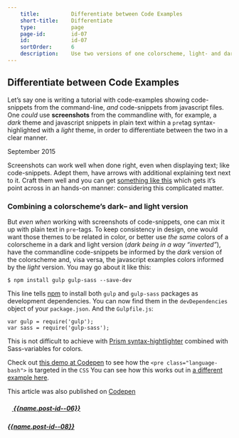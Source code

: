 ```yaml
---
    title:          Differentiate between Code Examples
    short-title:    Differentiate
    type:           page
    page-id:        id-07
    id:             id-07
    sortOrder:      6
    description:    Use two versions of one colorscheme, light- and dark, in a blogpost in order to differentiate between different code environments
---
```


## Differentiate between Code Examples

<span class="dropcap">L</span>et’s say one is writing a tutorial with code-examples showing code-snippets from the command-line, _and_ code-snippets from javascript files. One _could_ use **screenshots** from the commandline with, for example, a _dark_ theme and javascript snippets in plain text within a `pre`tag syntax-highlighted with a _light_ theme, in order to differentiate between the two in a clear manner.
<p class="publication-list__item__meta"><time datetime="2015-09-04">September 2015</time></p>

Screenshots can work well when done right, even when displaying text; like code-snippets. Adept them, have arrows with additional explaining text next to it. Craft them well and you can get [something like this](https://jakearchibald.com/2015/anatomy-of-responsive-images/) which gets it’s point across in an hands-on manner: considering this complicated matter.

### Combining a colorscheme’s dark– and light version
But _even when_ working with screenshots of code-snippets, one can mix it up with plain text in `pre`-tags. To keep consistency in design, one would want those themes to be related in color, or better use _the same_ colors of a colorscheme in a dark and light version (_dark being in a way “inverted”_), have the commandline code-snippets be informed by the _dark_ version of the colorscheme and, visa versa, the javascript examples colors informed by the _light_ version. You may go about it like this:

<div class="example">

<pre><code class="language-bash">$ npm install gulp gulp-sass --save-dev
</code></pre>

<span class="text">This line tells [npm](http://npmjs.com) to install both `gulp` and `gulp-sass` packages as development dependencies. You can now find them in the `devDependencies` object of your `package.json`. And the `Gulpfile.js`:</span>

<pre><code class="language-javascript">var gulp = require('gulp');
var sass = require('gulp-sass');
</code></pre>

</div>

This is not difficult to achieve with [Prism syntax-hightlighter](http://prismjs.com) combined with Sass-variables for colors.

Check out [this demo at Codepen](http://codepen.io/atelierbram/pen/ZbYrRJ) to see how the `<pre class="language-bash">` is targeted in the `CSS` You can see how this works out in [a different example here](http://atelierbram.github.io/Starter-Assemble-Gulp/).

<span class="note">This article was also published on [Codepen](http://codepen.io/atelierbram/post/differentiate/)</span>

<div class="prevnext">
  <h5><a href="../{{url.post-id--06}}" rel="prev"><i class="icon icon-8 icon-arrow-left"><svg class="shape-icon" viewBox="0 0 8 12" width="10" height="15"><use xlink:href="#shape-arrow-point-left"></use></svg></i> {{name.post-id--06}}</a></h5>
  <h5><a href="../{{url.post-id--08}}" rel="next">{{name.post-id--08}}<i class="icon icon-8 icon-arrow-right"><svg class="shape-icon" viewBox="0 0 8 12" width="10" height="15"><use xlink:href="#shape-arrow-point-right"></use></svg></i></a></h5>
</div>
